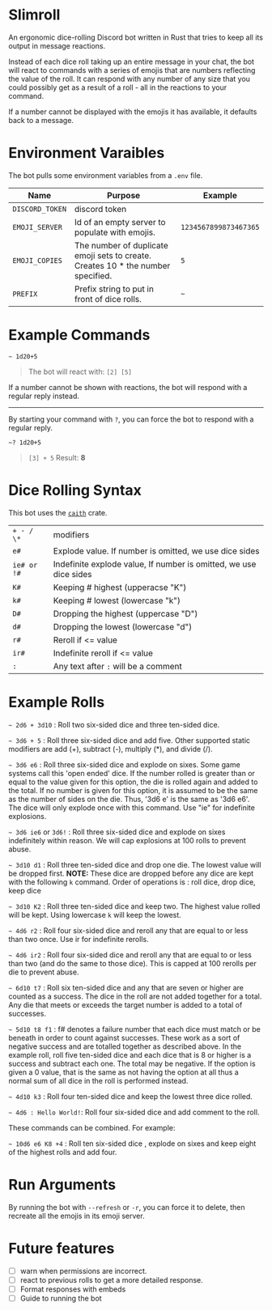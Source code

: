 # Slimroll

An ergonomic dice-rolling Discord bot written in Rust that tries to keep all its output in message reactions.

Instead of each dice roll taking up an entire message in your chat, the bot will react to commands with a series of emojis that are numbers reflecting the value of the roll. It can respond with any number of any size that you could possibly get as a result of a roll - all in the reactions to your command.

If a number cannot be displayed with the emojis it has available, it defaults back to a message.

# Environment Varaibles

The bot pulls some environment variables from a `.env` file.

| Name            | Purpose                                                                           | Example               |
| --------------- | --------------------------------------------------------------------------------- | --------------------- |
| `DISCORD_TOKEN` | discord token                                                                     |                       |
| `EMOJI_SERVER`  | Id of an empty server to populate with emojis.                                    | `1234567899873467365` |
| `EMOJI_COPIES`  | The number of duplicate emoji sets to create. Creates 10 \* the number specified. | `5`                   |
| `PREFIX`        | Prefix string to put in front of dice rolls.                                      | `~`                   |

# Example Commands

```
~ 1d20+5
```

> The bot will react with: `[2] [5]`

If a number cannot be shown with reactions, the bot will respond with a regular reply instead.

---

By starting your command with `?`, you can force the bot to respond with a regular reply.

```
~? 1d20+5
```

> `[3] + 5` Result: **8**

# Dice Rolling Syntax

This bot uses the [`caith`](https://crates.io/crates/caith) crate.

|             |                                                                   |
| ----------- | ----------------------------------------------------------------- |
| `+ - / \*`  | modifiers                                                         |
| `e#`        | Explode value. If number is omitted, we use dice sides            |
| `ie# or !#` | Indefinite explode value, If number is omitted, we use dice sides |
| `K#`        | Keeping # highest (upperacse "K")                                 |
| `k#`        | Keeping # lowest (lowercase "k")                                  |
| `D#`        | Dropping the highest (uppercase "D")                              |
| `d#`        | Dropping the lowest (lowercase "d")                               |
| `r#`        | Reroll if <= value                                                |
| `ir#`       | Indefinite reroll if <= value                                     |
| `:`         | Any text after `:` will be a comment                              |

# Example Rolls

`~ 2d6 + 3d10` : Roll two six-sided dice and three ten-sided dice.

`~ 3d6 + 5` : Roll three six-sided dice and add five. Other supported static modifiers are add (+), subtract (-), multiply (\*), and divide (/).

`~ 3d6 e6` : Roll three six-sided dice and explode on sixes. Some game systems call this 'open ended' dice. If the number rolled is greater than or equal to the value given for this option, the die is rolled again and added to the total. If no number is given for this option, it is assumed to be the same as the number of sides on the die. Thus, '3d6 e' is the same as '3d6 e6'. The dice will only explode once with this command. Use "ie" for indefinite explosions.

`~ 3d6 ie6` or `3d6!` : Roll three six-sided dice and explode on sixes indefinitely within reason. We will cap explosions at 100 rolls to prevent abuse.

`~ 3d10 d1` : Roll three ten-sided dice and drop one die. The lowest value will be dropped first. **NOTE:** These dice are dropped before any dice are kept with the following `k` command. Order of operations is : roll dice, drop dice, keep dice

`~ 3d10 K2` : Roll three ten-sided dice and keep two. The highest value rolled will be kept.
Using lowercase `k` will keep the lowest.

`~ 4d6 r2` : Roll four six-sided dice and reroll any that are equal to or less than two once. Use ir for indefinite rerolls.

`~ 4d6 ir2` : Roll four six-sided dice and reroll any that are equal to or less than two (and do the same to those dice). This is capped at 100 rerolls per die to prevent abuse.

`~ 6d10 t7` : Roll six ten-sided dice and any that are seven or higher are counted as a success. The dice in the roll are not added together for a total. Any die that meets or exceeds the target number is added to a total of successes.

`~ 5d10 t8 f1` : f# denotes a failure number that each dice must match or be beneath in order to count against successes. These work as a sort of negative success and are totalled together as described above. In the example roll, roll five ten-sided dice and each dice that is 8 or higher is a success and subtract each one. The total may be negative. If the option is given a 0 value, that is the same as not having the option at all thus a normal sum of all dice in the roll is performed instead.

`~ 4d10 k3` : Roll four ten-sided dice and keep the lowest three dice rolled.

`~ 4d6 : Hello World!`: Roll four six-sided dice and add comment to the roll.

These commands can be combined. For example:

`~ 10d6 e6 K8 +4` : Roll ten six-sided dice , explode on sixes and keep eight of the highest rolls and add four.

# Run Arguments

By running the bot with `--refresh` or `-r`, you can force it to delete, then recreate all the emojis in its emoji server.

# Future features

- [ ] warn when permissions are incorrect.
- [ ] react to previous rolls to get a more detailed response.
- [ ] Format responses with embeds
- [ ] Guide to running the bot
